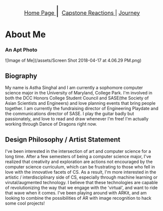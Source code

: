 <p align="center">
  <a href="https://hackerman084.github.io/Walden"> <font size="4"> Home Page </font> </a> <font size="6"> | </font>
  <a href="https://hackerman084.github.io/Walden/capstonefair"> <font size="4"> Capstone Reactions </font> </a> <font size="4"> | </font>
  <a href="https://hackerman084.github.io/Walden/journey"> <font size="4"> Journey </font> </a>
</p>

# About Me 

### An Apt Photo
![Image of Me](/assets/Screen Shot 2018-04-17 at 4.06.29 PM.png)

## Biography
My name is Astha Singhal and I am currently a sophomore computer science major in the University of Maryland, College Park. I'm involved in both the DCC Honors College Student Council and SASE(the Society of Asian Scientists and Engineers) and love planning events that bring people together. I am currently the fundraising director of Engineering Playdate and the communications director of SASE. I play the guitar badly but passionately, and love to read and draw whenever I'm free! I'm actually working through Dance of Dragons right now. 

## Design Philosophy / Artist Statement
I've been interested in the intersection of art and computer science for a long time. After a few semesters of being a computer science major, I've realized that creativity and exploration are actions not encouraged by the computer science curriculum, which can be frustrating to those who fell in love with the innovative facets of CS. As a result, I'm more interested in the artistic / interdisciplinary side of CS, especially through machine learning or virutal/augmented technology. I believe that these technologies are capable of revolutionizing the way that we engage with the 'virtual', and want to ride that wave when it comes. I've been playing around with ARKit, and am looking to combine the possibilities of AR with image recognition to hack some cool projects!
